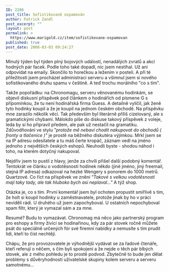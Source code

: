 ```yaml
---
ID: 2206
post_title: Sofistikovaně ospamován
author: Patrick Zandl
post_excerpt: ""
layout: post
permalink: >
  https://www.marigold.cz/item/sofistikovane-ospamovan
published: true
post_date: 2008-03-03 09:24:27
---
```

Minulý týden byl týden plný bojových událostí, nenadálých zvratů a akcí hodných pár facek. Podle toho také dopadl, nic jsem nestíhal. Už ani odpovídat na emaily. Skončilo to horečkou a ležením v posteli. A při té příležitosti jsem procházel administraci serveru a všimnul jsem si nového sofistikovaného druhu spamu v češtině. A teď trochu morálního "co s tím".

Takže popořádku: na Chronomagu, serveru věnovanému hodinkám, se objevil diskusní příspěvek pod článkem o hodinářích od písmene G s připomínkou, že tu není hodinářská firma Guess. A detailně vylíčil, jak ženě tyto hodinky koupil a že je koupil na jednom českém obchodě. Na příspěvku mne zarazilo několik věcí. Tak především byl literárně příliš cizelovaný, ale s gramatickými chybami. Málokdo píše do diskuse takový příspěvek z voleje, leda by si ho připravil předem, ale pak už nestačil na gramatiku. Zdůvodňování ve stylu <em>"protože mě nebaví chodit nakupovat do obchodů ( fronty a tlačenice )"</em> je prostě na běžného diskutéra výjimkou. Mrkl jsem se na IP adresu odesilatele a tu máš čerte kropáč, záznam vedl na jméno jednoho z největších českých eshopů. Neuhodli byste - shodou náhod i toho, na kterém dotyčný nakupoval. 

Nejdřív jsem to pustil z hlavy, jenže za chvíli přišel další podobný komentář. Tentokrát ve článku o vodotěsnosti hodinek někdo (jiné jméno, jiný freemail, stejná IP adresa) odkazoval na hezké Wengery s ponorem do 1000 metrů. Quartzové. Co říct na příspěvek ve znění <em>"Takové s velkou vodotěsností mají taky tady, ale tak hluboko bych asi neplaval…"</em> A týž shop. 

Otázka je, co s tím. První komentář jsem byl ochoten propustit smířlivě s tím, že holt si koupil hodinky u zaměstnavatele, protože jinak by ho v práci neviděli rádi. U druhého už jsem zapochyboval. U ostatních nepochyboval spam filtr, který je vymazal sám a za mne. 

Resumé? Budu to vymazávat. Chronomag má něco jako partnerský program pro eshopy a firmy živící se hodinařinou, kdy za pár stovek ročně můžete psát do speciálně určených fór své firemní nabídky a nemusíte s tím prudit lidi, kteří to číst nechtějí. 

Chápu, že pro provozovatele je výhodnější vydávat se za řadové čtenáře, kteří referují o něčem, s čím byli spokojeni a že nejde o těch pár blbých stovek, ale z mého pohledu je to prostě podvod. Zbytečně to bude jen dělat problémy s důvěryhodností uživatelské skupiny kolem serveru a serveru samotnému...